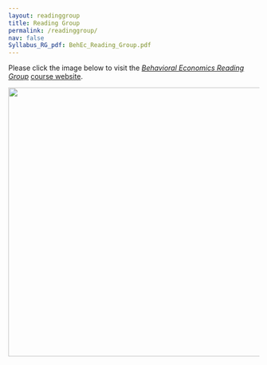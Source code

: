 ```yaml
---
layout: readinggroup
title: Reading Group
permalink: /readinggroup/
nav: false
Syllabus_RG_pdf: BehEc_Reading_Group.pdf
---
```



Please click the image below to visit  the _[Behavioral Economics Reading Group](https://econreadinggroup.github.io)_ [course website](https://econreadinggroup.github.io).

<p>
    <a href="https://econreadinggroup.github.io" target="_blank">
      <img src="https://egorbronnikov.github.io/assets/img/Reading_Group.png" width="864" height="540">
    </a>
</p>
